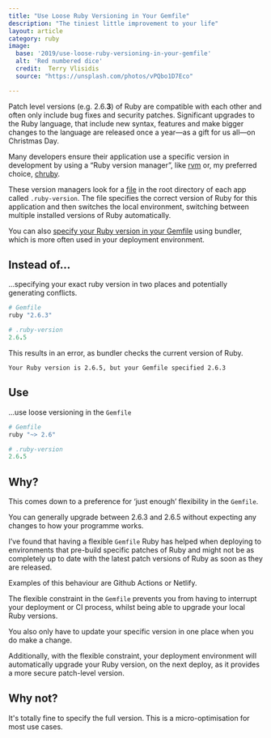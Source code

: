 ```yaml
---
title: "Use Loose Ruby Versioning in Your Gemfile"
description: "The tiniest little improvement to your life"
layout: article
category: ruby
image:
  base: '2019/use-loose-ruby-versioning-in-your-gemfile'
  alt: 'Red numbered dice'
  credit:  Terry Vlisidis
  source: "https://unsplash.com/photos/vPQbo1D7Eco"

---
```


Patch level versions (e.g. 2.6.**3**) of Ruby are compatible with each other and often only include bug fixes and security patches. Significant upgrades to the Ruby language, that include new syntax, features and make bigger changes to the language are released once a year—as a gift for us all—on Christmas Day.

Many developers ensure their application use a specific version in development by using a “Ruby version manager”, like [rvm](https://rvm.io) or, my preferred choice, [chruby](https://github.com/postmodern/chruby).

These version managers look for a [file](https://gist.github.com/fnichol/1912050) in the root directory of each app called `.ruby-version`. The file specifies the correct version of Ruby for this application and then switches the local environment, switching between multiple installed versions of Ruby automatically.

You can also [specify your Ruby version in your Gemfile](https://bundler.io/v1.12/gemfile_ruby.html) using bundler, which is more often used in your deployment environment.


## Instead of...

...specifying your exact ruby version in two places and potentially generating conflicts.

```ruby
# Gemfile
ruby "2.6.3"
```

```ruby
# .ruby-version
2.6.5
```

This results in an error, as bundler checks the current version of Ruby.

```
Your Ruby version is 2.6.5, but your Gemfile specified 2.6.3
```

## Use

...use loose versioning in the `Gemfile`

```ruby
# Gemfile
ruby "~> 2.6"
```

```ruby
# .ruby-version
2.6.5
```


## Why?

This comes down to a preference for ‘just enough’ flexibility in the `Gemfile`.

You can generally upgrade between 2.6.3 and 2.6.5 without expecting any changes to how your programme works.

I’ve found that having a flexible `Gemfile` Ruby has helped when deploying to environments that pre-build specific patches of Ruby and might not be as completely up to date with the latest patch versions of Ruby as soon as they are released.

Examples of this behaviour are Github Actions or Netlify.

The flexible constraint in the `Gemfile` prevents you from having to interrupt your deployment or CI process, whilst being able to upgrade your local Ruby versions.

You also only have to update your specific version in one place when you do make a change.

Additionally, with the flexible constraint, your deployment environment will automatically upgrade your Ruby version, on the next deploy, as it provides a more secure patch-level version.


## Why not?

It's totally fine to specify the full version. This is a micro-optimisation for most use cases.
